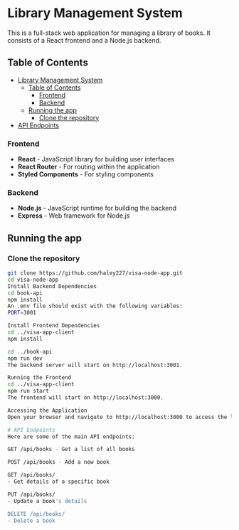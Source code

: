 
# Library Management System

This is a full-stack web application for managing a library of books. It consists of a React frontend and a Node.js backend.

## Table of Contents

- [Library Management System](#library-management-system)
  - [Table of Contents](#table-of-contents)
    - [Frontend](#frontend)
    - [Backend](#backend)
  - [Running the app](#running-the-app)
    - [Clone the repository](#clone-the-repository)
- [API Endpoints](#api-endpoints)

### Frontend
- **React** - JavaScript library for building user interfaces
- **React Router** - For routing within the application
- **Styled Components** - For styling components

### Backend
- **Node.js** - JavaScript runtime for building the backend
- **Express** - Web framework for Node.js

## Running the app
### Clone the repository

```bash
git clone https://github.com/haley227/visa-node-app.git
cd visa-node-app
Install Backend Dependencies
cd book-api
npm install
An .env file should exist with the following variables:
PORT=3001

Install Frontend Dependencies
cd ../visa-app-client
npm install

cd ../book-api
npm run dev
The backend server will start on http://localhost:3001.

Running the Frontend
cd ../visa-app-client
npm run start
The frontend will start on http://localhost:3000.

Accessing the Application
Open your browser and navigate to http://localhost:3000 to access the library management app.

# API Endpoints
Here are some of the main API endpoints:

GET /api/books - Get a list of all books

POST /api/books - Add a new book

GET /api/books/
- Get details of a specific book

PUT /api/books/
- Update a book's details

DELETE /api/books/
- Delete a book
